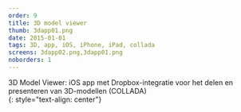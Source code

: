 ```yaml
---
order: 9
title: 3D model viewer
thumb: 3dapp01.png
date: 2015-01-01
tags: 3D, app, iOS, iPhone, iPad, collada
screens: 3dapp02.png,3dapp01.png
noborders: 1
---
```


3D Model Viewer: iOS app met Dropbox-integratie voor het delen en presenteren van 3D-modellen (COLLADA)  
{: style="text-align: center"}
